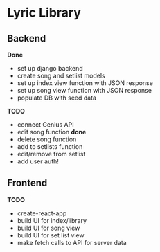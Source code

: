 # Lyric Library

## Backend

**Done**
- set up django backend
- create song and setlist models
- set up index view function with JSON response
- set up song view function with JSON response
- populate DB with seed data

**TODO**
- connect Genius API
- edit song function **done**
- delete song function
- add to setlists function
- edit/remove from setlist 
- add user auth!

## Frontend

**TODO**
- create-react-app
- build UI for index/library
- build UI for song view
- build UI for set list view
- make fetch calls to API for server data

